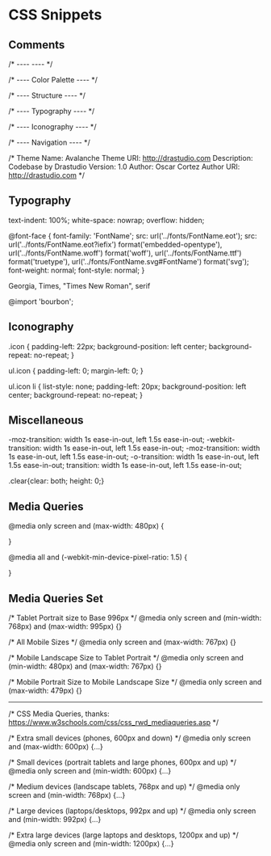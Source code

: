 # CSS Snippets

## Comments

/* ----  ---- */

/* ---- Color Palette ---- */

/* ---- Structure ---- */

/* ---- Typography ---- */

/* ---- Iconography ---- */

/* ---- Navigation ---- */

/*
Theme Name: 	Avalanche
Theme URI: 	http://drastudio.com
Description: 	Codebase by Drastudio
Version: 		1.0
Author: 		Oscar Cortez
Author URI: 	http://drastudio.com
*/




## Typography

text-indent: 100%;
white-space: nowrap;
overflow: hidden;

@font-face {
font-family: 'FontName';
src: url('../fonts/FontName.eot');
src: url('../fonts/FontName.eot?iefix') format('embedded-opentype'),
url('../fonts/FontName.woff') format('woff'),
url('../fonts/FontName.ttf') format('truetype'),
url('../fonts/FontName.svg#FontName') format('svg');
font-weight: normal;
font-style: normal; }

Georgia, Times, "Times New Roman", serif

@import 'bourbon';




## Iconography
.icon { padding-left: 22px; background-position: left center; background-repeat: no-repeat; }

ul.icon { padding-left: 0; margin-left: 0; }

ul.icon li { list-style: none; padding-left: 20px; background-position: left center; background-repeat: no-repeat; }




## Miscellaneous

-moz-transition: width 1s ease-in-out, left 1.5s ease-in-out;
-webkit-transition: width 1s ease-in-out, left 1.5s ease-in-out;
-moz-transition: width 1s ease-in-out, left 1.5s ease-in-out;
-o-transition: width 1s ease-in-out, left 1.5s ease-in-out;
transition: width 1s ease-in-out, left 1.5s ease-in-out;

.clear{clear: both; height: 0;}




## Media Queries

@media only screen and (max-width: 480px) {

}

@media all and (-webkit-min-device-pixel-ratio: 1.5) {
  
}




## Media Queries Set

/* Tablet Portrait size to Base 996px */
@media only screen and (min-width: 768px) and (max-width: 995px) {}

/* All Mobile Sizes */
@media only screen and (max-width: 767px) {}

/* Mobile Landscape Size to Tablet Portrait */
@media only screen and (min-width: 480px) and (max-width: 767px) {}

/* Mobile Portrait Size to Mobile Landscape Size */
@media only screen and (max-width: 479px) {}


***


/* CSS Media Queries, thanks: https://www.w3schools.com/css/css_rwd_mediaqueries.asp */

/* Extra small devices (phones, 600px and down) */
@media only screen and (max-width: 600px) {...}

/* Small devices (portrait tablets and large phones, 600px and up) */
@media only screen and (min-width: 600px) {...}

/* Medium devices (landscape tablets, 768px and up) */
@media only screen and (min-width: 768px) {...}

/* Large devices (laptops/desktops, 992px and up) */
@media only screen and (min-width: 992px) {...}

/* Extra large devices (large laptops and desktops, 1200px and up) */
@media only screen and (min-width: 1200px) {...}